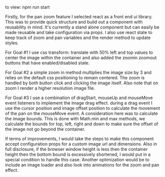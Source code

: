 
to view: npm run start

Firstly, for the pan zoom feature I selected react as a front end ui library. This was to provide quick structure and build out a component with reusability in mind. It's currently a stand alone component but can easily be made reusable and take configuration via props. I also use react state to keep track of zoom and pan variables and the render method to update styles. 

For Goal #1 I use css transform: translate with 50% left and top values to center the image within the container and also added the zoomin zoomout buttons that have enabled/disabled state.

For Goal #2 a simple zoom in method multiplies the image size by 3 and relies on the default css positioning to remain centered. The zoom is handled by both button click and clicking the image itself. Also note that on zoom I render a higher resolution image file.

For Goal #3 I use a combination of dragStart, mouseUp and mouseMove event listeners to implement the image drag effect. during a drag event I use the cursor position and image offset position to calculate the movement of the pan on the mouseMove event. A consideration here was to calculate the image bounds. This is done with Math.min and max methods, we calculate the bounds for top, left, right and down to make sure the offset of the image not go beyond the container.

If terms of improvements, I would take the steps to make this component accept configuration props for a custom image url and dimensions. Also in full disclosure, if the browser window height is less then the container height then the bottom bound is excessively shortened, I would put in a special condition to handle this case. Another optimization would be to include an image loader and also look into animations for the zoom and pan effect.

